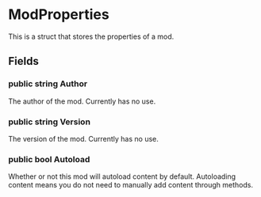 # ModProperties

This is a struct that stores the properties of a mod.

## Fields

### public string Author

The author of the mod. Currently has no use.

### public string Version

The version of the mod. Currently has no use.

### public bool Autoload

Whether or not this mod will autoload content by default. Autoloading content means you do not need to manually add content through methods.